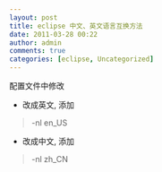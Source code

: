 ```yaml
---
layout: post
title: eclipse 中文、英文语言互换方法
date: 2011-03-28 00:22
author: admin
comments: true
categories: [eclipse, Uncategorized]
---
```

配置文件中修改

* 改成英文,
添加
>-nl
en_US

* 改成中文,
添加
>-nl
zh_CN
